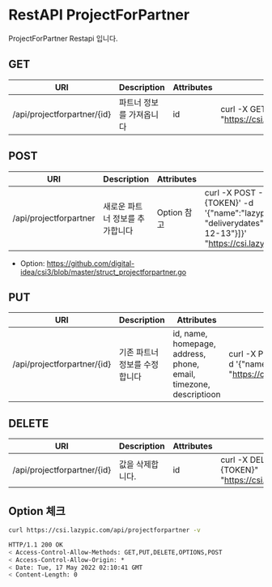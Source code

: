 # RestAPI ProjectForPartner

ProjectForPartner Restapi 입니다.

## GET

| URI | Description | Attributes | Curl Example |
| --- | --- | --- | --- |
|/api/projectforpartner/{id}|파트너 정보를 가져옵니다|id|curl -X GET -H "Authorization: Basic {TOKEN}" "https://csi.lazypic.com/api/projectforpartner/{id}"

## POST

| URI | Description | Attributes | Curl Example |
| --- | --- | --- | --- |
|/api/projectforpartner|새로운 파트너 정보를 추가합니다| Option 참고 |curl -X POST -H 'Authorization: Basic {TOKEN}' -d '{"name":"lazypic","phone":"821094117096", "deliverydates":[{"title1":"df","date":"2021-12-13"}]}' "https://csi.lazypic.com/api/projectforpartner"

- Option: https://github.com/digital-idea/csi3/blob/master/struct_projectforpartner.go

## PUT

| URI | Description | Attributes | Curl Example |
| --- | --- | --- | --- |
|/api/projectforpartner/{id}|기존 파트너 정보를 수정합니다|id, name, homepage, address, phone, email, timezone, descriptioon|curl -X PUT -H "Authorization: Basic {TOKEN}“ -d '{"name":"lazypic","phone":"821094117096"}' "https://csi.lazypic.com/api/projectforpartner/{id}"

## DELETE

| URI | Description | Attributes | Curl Example |
| --- | --- | --- | --- |
|/api/projectforpartner/{id}|값을 삭제합니다.|id|curl -X DELETE -H "Authorization: Basic {TOKEN}" "https://csi.lazypic.com/api/projectforpartner/{id}"

## Option 체크

```bash
curl https://csi.lazypic.com/api/projectforpartner -v
```

```bash
HTTP/1.1 200 OK
< Access-Control-Allow-Methods: GET,PUT,DELETE,OPTIONS,POST
< Access-Control-Allow-Origin: *
< Date: Tue, 17 May 2022 02:10:41 GMT
< Content-Length: 0
```
